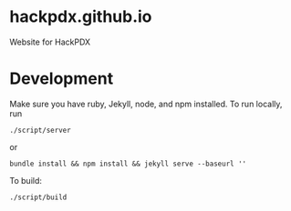 # hackpdx.github.io
Website for HackPDX

# Development
Make sure you have ruby, Jekyll, node, and npm installed.  To run locally, run 
```
./script/server
```
or 
```
bundle install && npm install && jekyll serve --baseurl ''
```

To build:
```
./script/build
```
